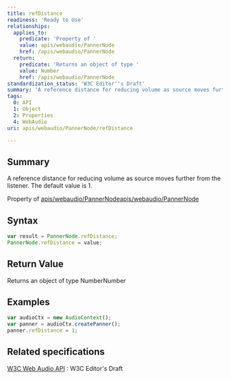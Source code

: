 ```yaml
---
title: refDistance
readiness: 'Ready to Use'
relationships:
  applies_to:
    predicate: 'Property of '
    value: apis/webaudio/PannerNode
    href: /apis/webaudio/PannerNode
  return:
    predicate: 'Returns an object of type '
    value: Number
    href: /apis/webaudio/PannerNode
standardization_status: 'W3C Editor''s Draft'
summary: 'A reference distance for reducing volume as source moves further from the listener. The default value is 1.'
tags:
  0: API
  1: Object
  2: Properties
  4: WebAudio
uri: apis/webaudio/PannerNode/refDistance

---
```

## <span>Summary</span>

A reference distance for reducing volume as source moves further from the listener. The default value is 1.

Property of [apis/webaudio/PannerNode](/apis/webaudio/PannerNode)[apis/webaudio/PannerNode](/apis/webaudio/PannerNode)

## <span>Syntax</span>

``` js
var result = PannerNode.refDistance;
PannerNode.refDistance = value;
```

## <span>Return Value</span>

Returns an object of type NumberNumber

## <span>Examples</span>

``` js
var audioCtx = new AudioContext();
var panner = audioCtx.createPanner();
panner.refDistance = 1;
```

## <span>Related specifications</span>

[W3C Web Audio API](http://webaudio.github.io/web-audio-api/)
:   W3C Editor's Draft
